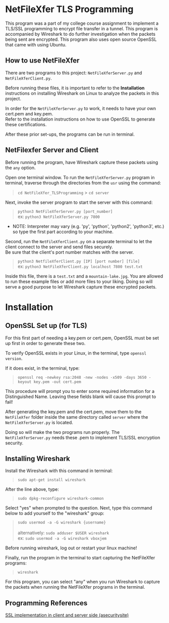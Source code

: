 # NetFileXfer TLS Programming

This program was a part of my college course assignment to implement a TLS/SSL programming to encrypt file transfer in a tunnel. This program is accompanied by Wireshark to do further investigation when the packets being sent are encrypted. This program also uses open source OpenSSL that came with using Ubuntu. 

## How to use NetFileXfer

There are two programs to this project: `NetFileXferServer.py` and `NetFileXferClient.py`.

Before running these files, it is important to refer to the **Installation** instructions on installing Wireshark on Linux to analyze the packets in this project.

In order for the `NetFileXferServer.py` to work, it needs to have your own cert.pem and key.pem.<br>
Refer to the installation instructions on how to use OpenSSL to generate these certifications.

After these prior set-ups, the programs can be run in terminal.

## NetFilexfer Server and Client
Before running the program, have Wireshark capture these packets using the `any` option.

Open one terminal window. To run the `NetFileXferServer.py` program in terminal, traverse through the directories from the `usr` using the command:
> `cd NetFileXfer_TLSProgramming` > `cd server`

Next, invoke the server program to start the server with this command:
> `python3 NetFileXferServer.py [port_number]`<br>
> ex: `python3 NetFileXferServer.py 7800`

* NOTE: Interpreter may vary (e.g. 'py', 'python', 'python2', 'python3', etc.) so type the first part according to your machine.

Second, run the `NetFileXferClient.py` on a separate terminal to let the client connect to the server and send files securely.<br>
Be sure that the client's port number matches with the server.
>`python3 NetfileXferClient.py [IP] [port number] [file]`<br>
> ex: `python3 NetFileXferClient.py localhost 7800 test.txt`

Inside this file, there is a `test.txt` and a `mountain-lake.jpg`. You are allowed to run these example files or add more files to your liking. Doing so will serve a good purpose to let Wireshark capture these encrypted packets.

# Installation

## OpenSSL Set up (for TLS)
For this first part of needing a key.pem or cert.pem, OpenSSL must be set up first in order to generate these two.

To verify OpenSSL exists in your Linux, in the terminal, type `openssl version`.

If it does exist, in the terminal, type: 

>`openssl req -newkey rsa:2048 -new -nodes -x509 -days 3650 -keyout key.pem -out cert.pem`

This procedure will prompt you to enter some required information for a Distinguished Name. Leaving these fields blank will cause this prompt to fail!

After generating the key.pem and the cert.pem, move them to the `NetFileXfer` folder inside the same directory called `server` where the `NetFileXferServer.py` is located.

Doing so will make the two programs run properly. The `NetFileXferServer.py` needs these .pem to implement TLS/SSL encryption security.

## Installing Wireshark

Install the Wireshark with this command in terminal:
>`sudo apt-get install wireshark`

After the line above, type:
> `sudo dpkg-reconfigure wireshark-common`

Select "yes" when prompted to the question.
Next, type this command below to add yourself to the "wireshark" group:

> `sudo usermod -a -G wireshark {username}`<br>
> <br>alternatively: `sudo adduser $USER wireshark`
> <br>ex: `sudo usermod -a -G wireshark vboxjem`

Before running wireshark, log out or restart your linux machine!

Finally, run the program in the terminal to start capturing the NetFileXfer programs:
> `wireshark`

For this program, you can select "any" when you run Wireshark to capture the packets when running the NetFileXfer programs in the terminal.

## Programming References
[SSL implementation in client and server side (asecuritysite)](https://asecuritysite.com/subjects/chapter107)
